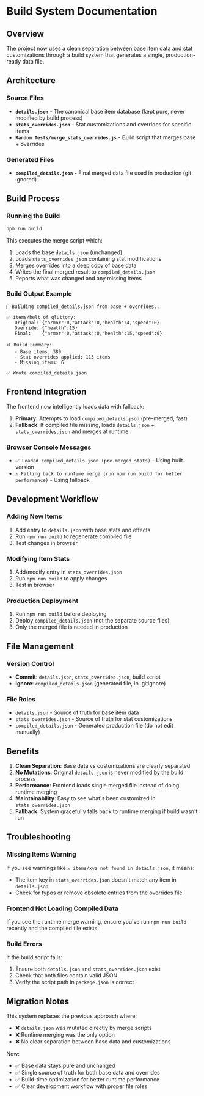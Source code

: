 # Build System Documentation

## Overview

The project now uses a clean separation between base item data and stat customizations through a build system that generates a single, production-ready data file.

## Architecture

### Source Files

- **`details.json`** - The canonical base item database (kept pure, never modified by build process)
- **`stats_overrides.json`** - Stat customizations and overrides for specific items
- **`Random Tests/merge_stats_overrides.js`** - Build script that merges base + overrides

### Generated Files

- **`compiled_details.json`** - Final merged data file used in production (git ignored)

## Build Process

### Running the Build

```bash
npm run build
```

This executes the merge script which:

1. Loads the base `details.json` (unchanged)
2. Loads `stats_overrides.json` containing stat modifications
3. Merges overrides into a deep copy of base data
4. Writes the final merged result to `compiled_details.json`
5. Reports what was changed and any missing items

### Build Output Example

```
🔄 Building compiled_details.json from base + overrides...

✅ items/belt_of_gluttony:
   Original: {"armor":0,"attack":0,"health":4,"speed":0}
   Override: {"health":15}
   Final:    {"armor":0,"attack":0,"health":15,"speed":0}

📊 Build Summary:
   - Base items: 389
   - Stat overrides applied: 113 items
   - Missing items: 6

✅ Wrote compiled_details.json
```

## Frontend Integration

The frontend now intelligently loads data with fallback:

1. **Primary**: Attempts to load `compiled_details.json` (pre-merged, fast)
2. **Fallback**: If compiled file missing, loads `details.json` + `stats_overrides.json` and merges at runtime

### Browser Console Messages

- `✅ Loaded compiled_details.json (pre-merged stats)` - Using built version
- `⚠️ Falling back to runtime merge (run npm run build for better performance)` - Using fallback

## Development Workflow

### Adding New Items

1. Add entry to `details.json` with base stats and effects
2. Run `npm run build` to regenerate compiled file
3. Test changes in browser

### Modifying Item Stats

1. Add/modify entry in `stats_overrides.json`
2. Run `npm run build` to apply changes
3. Test in browser

### Production Deployment

1. Run `npm run build` before deploying
2. Deploy `compiled_details.json` (not the separate source files)
3. Only the merged file is needed in production

## File Management

### Version Control

- **Commit**: `details.json`, `stats_overrides.json`, build script
- **Ignore**: `compiled_details.json` (generated file, in .gitignore)

### File Roles

- `details.json` - Source of truth for base item data
- `stats_overrides.json` - Source of truth for stat customizations  
- `compiled_details.json` - Generated production file (do not edit manually)

## Benefits

1. **Clean Separation**: Base data vs customizations are clearly separated
2. **No Mutations**: Original `details.json` is never modified by the build process
3. **Performance**: Frontend loads single merged file instead of doing runtime merging
4. **Maintainability**: Easy to see what's been customized in `stats_overrides.json`
5. **Fallback**: System gracefully falls back to runtime merging if build wasn't run

## Troubleshooting

### Missing Items Warning

If you see warnings like `⚠️ items/xyz not found in details.json`, it means:

- The item key in `stats_overrides.json` doesn't match any item in `details.json`
- Check for typos or remove obsolete entries from the overrides file

### Frontend Not Loading Compiled Data

If you see the runtime merge warning, ensure you've run `npm run build` recently and the compiled file exists.

### Build Errors

If the build script fails:

1. Ensure both `details.json` and `stats_overrides.json` exist
2. Check that both files contain valid JSON
3. Verify the script path in `package.json` is correct

## Migration Notes

This system replaces the previous approach where:

- ❌ `details.json` was mutated directly by merge scripts
- ❌ Runtime merging was the only option
- ❌ No clear separation between base data and customizations

Now:

- ✅ Base data stays pure and unchanged
- ✅ Single source of truth for both base data and overrides
- ✅ Build-time optimization for better runtime performance
- ✅ Clear development workflow with proper file roles
